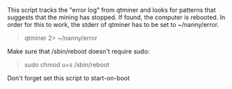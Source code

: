 This script tracks the "error log" from qtminer and looks for patterns
that suggests that the mining has stopped. If found, the computer is rebooted.
In order for this to work, the stderr of qtminer has to be set to ~/nanny/error.

> qtminer <your usual options> 2> ~/nanny/error

Make sure that /sbin/reboot doesn't require sudo:

> sudo chmod u+s /sbin/reboot

Don't forget set this script to start-on-boot
